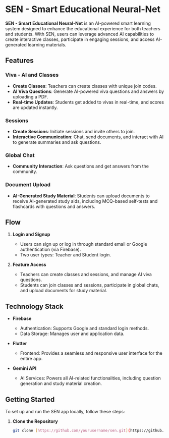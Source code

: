 # SEN - Smart Educational Neural-Net

**SEN - Smart Educational Neural-Net** is an AI-powered smart learning system designed to enhance the educational experience for both teachers and students. With SEN, users can leverage advanced AI capabilities to create interactive classes, participate in engaging sessions, and access AI-generated learning materials.

## Features

### Viva - AI and Classes
- **Create Classes**: Teachers can create classes with unique join codes.
- **AI Viva Questions**: Generate AI-powered viva questions and answers by uploading a PDF.
- **Real-time Updates**: Students get added to vivas in real-time, and scores are updated instantly.

### Sessions
- **Create Sessions**: Initiate sessions and invite others to join.
- **Interactive Communication**: Chat, send documents, and interact with AI to generate summaries and ask questions.

### Global Chat
- **Community Interaction**: Ask questions and get answers from the community.

### Document Upload
- **AI-Generated Study Material**: Students can upload documents to receive AI-generated study aids, including MCQ-based self-tests and flashcards with questions and answers.

## Flow

1. **Login and Signup**
   - Users can sign up or log in through standard email or Google authentication (via Firebase).
   - Two user types: Teacher and Student login.

2. **Feature Access**
   - Teachers can create classes and sessions, and manage AI viva questions.
   - Students can join classes and sessions, participate in global chats, and upload documents for study material.

## Technology Stack

- **Firebase**
  - Authentication: Supports Google and standard login methods.
  - Data Storage: Manages user and application data.

- **Flutter**
  - Frontend: Provides a seamless and responsive user interface for the entire app.

- **Gemini API**
  - AI Services: Powers all AI-related functionalities, including question generation and study material creation.

## Getting Started

To set up and run the SEN app locally, follow these steps:

1. **Clone the Repository**

   ```bash
   git clone [https://github.com/yourusername/sen.git](https://github.com/Naindeep-Singh/SEN-DSU-APP.git)
